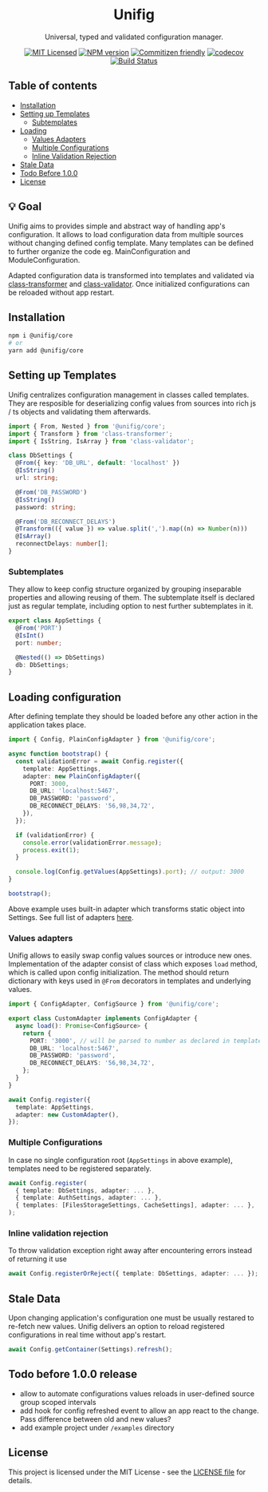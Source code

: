 <h1 align="center">Unifig</h1>

<div align="center">

Universal, typed and validated configuration manager.

[![MIT Licensed](https://img.shields.io/badge/License-MIT-brightgreen)](/LICENSE)
[![NPM version](https://img.shields.io/npm/v/@unifig/core.svg)](https://www.npmjs.com/package/@unifig/core)
[![Commitizen friendly](https://img.shields.io/badge/commitizen-friendly-brightgreen.svg)](http://commitizen.github.io/cz-cli)
[![codecov](https://codecov.io/gh/Matii96/unifig/branch/main/graph/badge.svg?token=B7P8F8GUU8)](https://codecov.io/gh/Matii96/unifig)
[![Build Status](https://github.com/Matii96/unifig/workflows/main-build/badge.svg?branch=main)](https://github.com/Matii96/unifig/actions?workflow=main-build)

</div>

## Table of contents

- [Installation](#installation)
- [Setting up Templates](#templates)
  - [Subtemplates](#templates_subtemplates)
- [Loading](#loading)
  - [Values Adapters](#loading_adapters)
  - [Multiple Configurations](#loading_multiple_configurations)
  - [Inline Validation Rejection](#loading_inline_rejection)
- [Stale Data](#stale_data)
- [Todo Before 1.0.0](#100todo)
- [License](#license)

## 💡 Goal

<a name="goal"></a>

Unifig aims to provides simple and abstract way of handling app's configuration. It allows to load configuration data from multiple sources without changing defined config template. Many templates can be defined to further organize the code eg. MainConfiguration and ModuleConfiguration.

Adapted configuration data is transformed into templates and validated via [class-transformer](https://github.com/typestack/class-transformer) and [class-validator](https://github.com/typestack/class-validator). Once initialized configurations can be reloaded without app restart.

## Installation

<a name="installation"></a>

```bash
npm i @unifig/core
# or
yarn add @unifig/core
```

## Setting up Templates

<a name="templates"></a>

Unifig centralizes configuration management in classes called templates. They are resposible for deserializing config values from sources into rich js / ts objects and validating them afterwards.

```ts
import { From, Nested } from '@unifig/core';
import { Transform } from 'class-transformer';
import { IsString, IsArray } from 'class-validator';

class DbSettings {
  @From({ key: 'DB_URL', default: 'localhost' })
  @IsString()
  url: string;

  @From('DB_PASSWORD')
  @IsString()
  password: string;

  @From('DB_RECONNECT_DELAYS')
  @Transform(({ value }) => value.split(',').map((n) => Number(n)))
  @IsArray()
  reconnectDelays: number[];
}
```

### Subtemplates

<a name="templates_subtemplates"></a>

They allow to keep config structure organized by grouping inseparable properties and allowing reusing of them. The subtemplate itself is declared just as regular template, including option to nest further subtemplates in it.

```ts
export class AppSettings {
  @From('PORT')
  @IsInt()
  port: number;

  @Nested(() => DbSettings)
  db: DbSettings;
}
```

## Loading configuration

<a name="loading"></a>

After defining template they should be loaded before any other action in the application takes place.

```ts
import { Config, PlainConfigAdapter } from '@unifig/core';

async function bootstrap() {
  const validationError = await Config.register({
    template: AppSettings,
    adapter: new PlainConfigAdapter({
      PORT: 3000,
      DB_URL: 'localhost:5467',
      DB_PASSWORD: 'password',
      DB_RECONNECT_DELAYS: '56,98,34,72',
    }),
  });

  if (validationError) {
    console.error(validationError.message);
    process.exit(1);
  }

  console.log(Config.getValues(AppSettings).port); // output: 3000
}

bootstrap();
```

Above example uses built-in adapter which transforms static object into Settings. See full list of adapters [here](https://github.com/Matii96/unifig#packages).

### Values adapters

<a name="loading_adapters"></a>

Unifig allows to easily swap config values sources or introduce new ones.
Implementation of the adapter consist of class which exposes `load` method, which is called upon config initialization. The method should return dictionary with keys used in `@From` decorators in templates and underlying values.

```ts
import { ConfigAdapter, ConfigSource } from '@unifig/core';

export class CustomAdapter implements ConfigAdapter {
  async load(): Promise<ConfigSource> {
    return {
      PORT: '3000', // will be parsed to number as declared in template
      DB_URL: 'localhost:5467',
      DB_PASSWORD: 'password',
      DB_RECONNECT_DELAYS: '56,98,34,72',
    };
  }
}
```

```ts
await Config.register({
  template: AppSettings,
  adapter: new CustomAdapter(),
});
```

### Multiple Configurations

<a name="loading_multiple_configurations"></a>

In case no single configuration root (`AppSettings` in above example), templates need to be registered separately.

```ts
await Config.register(
  { template: DbSettings, adapter: ... },
  { template: AuthSettings, adapter: ... },
  { templates: [FilesStorageSettings, CacheSettings], adapter: ... },
);
```

### Inline validation rejection

<a name="loading_inline_rejection"></a>

To throw validation exception right away after encountering errors instead of returning it use

```ts
await Config.registerOrReject({ template: DbSettings, adapter: ... });
```

## Stale Data

<a name="stale_data"></a>

Upon changing application's configuration one must be usually restared to re-fetch new values. Unifig delivers an option to reload registered configurations in real time without app's restart.

```ts
await Config.getContainer(Settings).refresh();
```

## Todo before 1.0.0 release

<a name="100todo"></a>

- allow to automate configurations values reloads in user-defined source group scoped intervals
- add hook for config refreshed event to allow an app react to the change. Pass difference between old and new values?
- add example project under `/examples` directory

## License

<a name="license"></a>

This project is licensed under the MIT License - see the [LICENSE file](https://github.com/Matii96/unifig/tree/main/LICENSE) for details.
